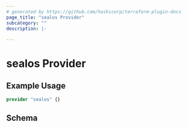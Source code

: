 ```yaml
---
# generated by https://github.com/hashicorp/terraform-plugin-docs
page_title: "sealos Provider"
subcategory: ""
description: |-
  
---
```


# sealos Provider



## Example Usage

```terraform
provider "sealos" {}
```

<!-- schema generated by tfplugindocs -->
## Schema
